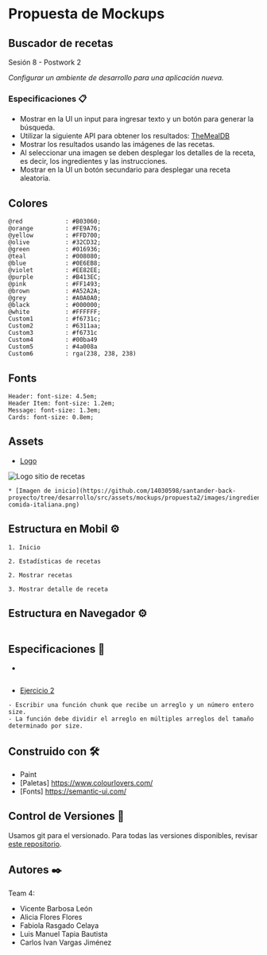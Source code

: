 # Propuesta de Mockups
## Buscador de recetas
Sesión 8 - Postwork 2

_Configurar un ambiente de desarrollo para una aplicación nueva._


### Especificaciones 📋

*	Mostrar en la UI un input para ingresar texto y un botón para generar la búsqueda.
*	Utilizar la siguiente API para obtener los resultados: [TheMealDB](https://www.themealdb.com/)
*	Mostrar los resultados usando las imágenes de las recetas.
*	Al seleccionar una imagen se deben desplegar los detalles de la receta, es decir, los ingredientes y las instrucciones.
*	Mostrar en la UI un botón secundario para desplegar una receta aleatoria.

## Colores
```
@red            : #B03060;
@orange         : #FE9A76;
@yellow         : #FFD700;
@olive          : #32CD32;
@green          : #016936;
@teal           : #008080;
@blue           : #0E6EB8;
@violet         : #EE82EE;
@purple         : #B413EC;
@pink           : #FF1493;
@brown          : #A52A2A;
@grey           : #A0A0A0;
@black          : #000000;
@white          : #FFFFFF;
Custom1         : #f6731c;
Custom2         : #6311aa;
Custom3         : #f6731c
Custom4         : #00ba49
Custom5         : #4a008a
Custom6         : rga(238, 238, 238)

```

## Fonts
```
Header: font-size: 4.5em;
Header Item: font-size: 1.2em;
Message: font-size: 1.3em;
Cards: font-size: 0.8em;
```

## Assets
* [Logo](https://github.com/14030598/santander-back-proyecto/tree/desarrollo/src/assets/mockups/propuesta2/images/busc_receta_V2.png)

<img src="https://github.com/14030598/santander-back-proyecto/tree/desarrollo/src/assets/mockups/propuesta2/images/busc_receta_V2.png" alt="Logo sitio de recetas"/>


```
* [Imagen de inicio](https://github.com/14030598/santander-back-proyecto/tree/desarrollo/src/assets/mockups/propuesta2/images/ingredientes-comida-italiana.png)
```


## Estructura en Mobil ⚙️
```
1. Inicio
```

```
2. Estadísticas de recetas
```


```
2. Mostrar recetas
```

```
3. Mostrar detalle de receta
```


## Estructura en Navegador ⚙️
```
```

## Especificaciones 🚀

* []()

```
```


* [Ejercicio 2](https://github.com/14030598/santander-back-proyecto/blob/master/ejemplos-sesion04-postwork2.js)
```
- Escribir una función chunk que recibe un arreglo y un número entero size. 
- La función debe dividir el arreglo en múltiples arreglos del tamaño determinado por size.
```




## Construido con 🛠️

* Paint
* [Paletas] https://www.colourlovers.com/
* [Fonts] https://semantic-ui.com/


## Control de Versiones 📌

Usamos git para el versionado. Para todas las versiones disponibles, revisar [este repositorio](https://github.com/14030598/santander-back-proyecto/).

## Autores ✒️

Team 4:
- Vicente Barbosa León
- Alicia Flores Flores
- Fabiola Rasgado Celaya
- Luis Manuel Tapia Bautista
- Carlos Ivan Vargas Jiménez

